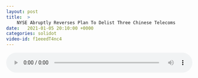 ```yaml
---
layout: post
title:  >
    NYSE Abruptly Reverses Plan To Delist Three Chinese Telecoms
date:   2021-01-05 20:10:00 +0000
categories: solidot
video-id: f1eeedT4nc4
---
```


<audio src="/assets/329a39b1e183a0370dcf5477844987d9.mp3" style="width: 100%;" controls></audio>

